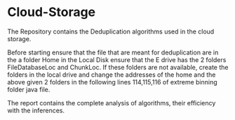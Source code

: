 # Cloud-Storage
The Repository contains the Deduplication algorithms used in the cloud storage.


Before starting ensure that the file that are meant for deduplication are in the a folder Home in the Local Disk ensure that the E drive has the 2 folders FileDatabaseLoc and ChunkLoc.
If these folders are not available, create the folders in the local drive and change the addresses of the home and the above given 2 folders in the following lines 114,115,116 of extreme binning folder java file.

The report contains the complete analysis of algorithms, their efficiency with the inferences.
